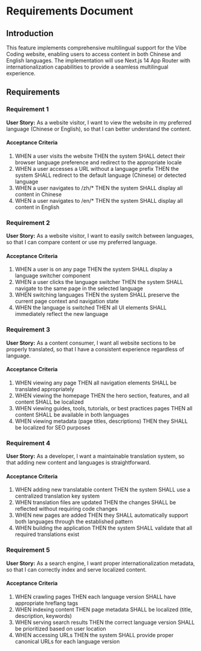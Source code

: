 # Requirements Document

## Introduction

This feature implements comprehensive multilingual support for the Vibe Coding website, enabling users to access content in both Chinese and English languages. The implementation will use Next.js 14 App Router with internationalization capabilities to provide a seamless multilingual experience.

## Requirements

### Requirement 1

**User Story:** As a website visitor, I want to view the website in my preferred language (Chinese or English), so that I can better understand the content.

#### Acceptance Criteria

1. WHEN a user visits the website THEN the system SHALL detect their browser language preference and redirect to the appropriate locale
2. WHEN a user accesses a URL without a language prefix THEN the system SHALL redirect to the default language (Chinese) or detected language
3. WHEN a user navigates to /zh/* THEN the system SHALL display all content in Chinese
4. WHEN a user navigates to /en/* THEN the system SHALL display all content in English

### Requirement 2

**User Story:** As a website visitor, I want to easily switch between languages, so that I can compare content or use my preferred language.

#### Acceptance Criteria

1. WHEN a user is on any page THEN the system SHALL display a language switcher component
2. WHEN a user clicks the language switcher THEN the system SHALL navigate to the same page in the selected language
3. WHEN switching languages THEN the system SHALL preserve the current page context and navigation state
4. WHEN the language is switched THEN all UI elements SHALL immediately reflect the new language

### Requirement 3

**User Story:** As a content consumer, I want all website sections to be properly translated, so that I have a consistent experience regardless of language.

#### Acceptance Criteria

1. WHEN viewing any page THEN all navigation elements SHALL be translated appropriately
2. WHEN viewing the homepage THEN the hero section, features, and all content SHALL be localized
3. WHEN viewing guides, tools, tutorials, or best practices pages THEN all content SHALL be available in both languages
4. WHEN viewing metadata (page titles, descriptions) THEN they SHALL be localized for SEO purposes

### Requirement 4

**User Story:** As a developer, I want a maintainable translation system, so that adding new content and languages is straightforward.

#### Acceptance Criteria

1. WHEN adding new translatable content THEN the system SHALL use a centralized translation key system
2. WHEN translation files are updated THEN the changes SHALL be reflected without requiring code changes
3. WHEN new pages are added THEN they SHALL automatically support both languages through the established pattern
4. WHEN building the application THEN the system SHALL validate that all required translations exist

### Requirement 5

**User Story:** As a search engine, I want proper internationalization metadata, so that I can correctly index and serve localized content.

#### Acceptance Criteria

1. WHEN crawling pages THEN each language version SHALL have appropriate hreflang tags
2. WHEN indexing content THEN page metadata SHALL be localized (title, description, keywords)
3. WHEN serving search results THEN the correct language version SHALL be prioritized based on user location
4. WHEN accessing URLs THEN the system SHALL provide proper canonical URLs for each language version